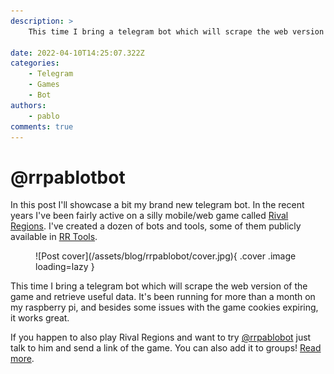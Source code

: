 ```yaml
---
description: >
    This time I bring a telegram bot which will scrape the web version of the game and retrieve useful data. If you happen to also play Rival Regions and want to try my bot.

date: 2022-04-10T14:25:07.322Z
categories:
    - Telegram
    - Games
    - Bot
authors:
    - pablo
comments: true
---
```


# @rrpablotbot

In this post I'll showcase a bit my brand new telegram bot. In the recent years I've been fairly active on a silly mobile/web game called [Rival Regions](https://rivalregions.com). I've created a dozen of bots and tools, some of them publicly available in [RR Tools](https://rr-tools.eu).

<!-- more -->

<figure markdown>
  ![Post cover](/assets/blog/rrpablobot/cover.jpg){ .cover .image loading=lazy }
</figure>

This time I bring a telegram bot which will scrape the web version of the game and retrieve useful data. It's been running for more than a month on my raspberry pi, and besides some issues with the game cookies expiring, it works great.

If you happen to also play Rival Regions and want to try [@rrpablobot](https://t.me/rrpablobot) just talk to him and send a link of the game. You can also add it to groups! [Read more](https://rr-tools.eu/pablobot).
